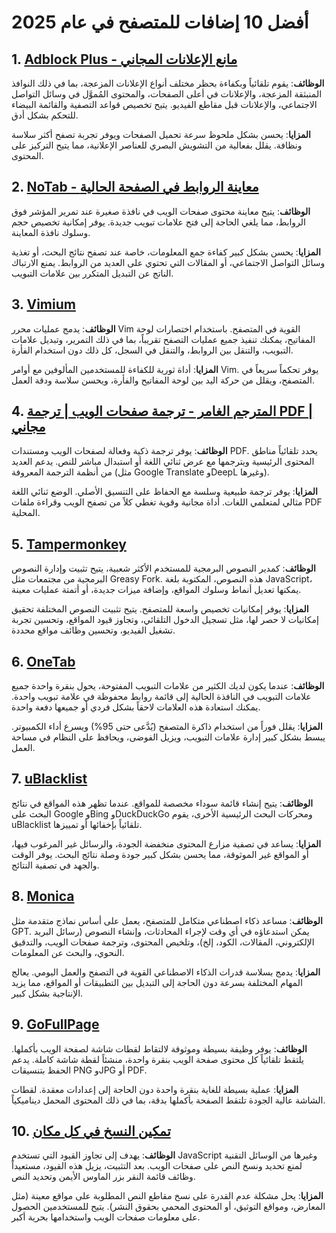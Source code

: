 # أفضل 10 إضافات للمتصفح في عام 2025

## 1. [Adblock Plus - مانع الإعلانات المجاني](https://chromewebstore.google.com/detail/cfhdojbkjhnklbpkdaibdccddilifddb)

**الوظائف**: يقوم تلقائياً وبكفاءة بحظر مختلف أنواع الإعلانات المزعجة، بما في ذلك النوافذ المنبثقة المزعجة، والإعلانات في أعلى الصفحات، والمحتوى المُموَّل في وسائل التواصل الاجتماعي، والإعلانات قبل مقاطع الفيديو. يتيح تخصيص قواعد التصفية والقائمة البيضاء للتحكم بشكل أدق.

**المزايا**: يحسن بشكل ملحوظ سرعة تحميل الصفحات ويوفر تجربة تصفح أكثر سلاسة ونظافة. يقلل بفعالية من التشويش البصري للعناصر الإعلانية، مما يتيح التركيز على المحتوى.

## 2. [NoTab - معاينة الروابط في الصفحة الحالية](https://notab.wand.tools)
**الوظائف**: يتيح معاينة محتوى صفحات الويب في نافذة صغيرة عند تمرير المؤشر فوق الروابط، مما يلغي الحاجة إلى فتح علامات تبويب جديدة. يوفر إمكانية تخصيص حجم وسلوك نافذة المعاينة.

**المزايا**: يحسن بشكل كبير كفاءة جمع المعلومات، خاصة عند تصفح نتائج البحث، أو تغذية وسائل التواصل الاجتماعي، أو المقالات التي تحتوي على العديد من الروابط. يمنع الارتباك الناتج عن التبديل المتكرر بين علامات التبويب.

## 3. [Vimium](https://chromewebstore.google.com/detail/vimium/dbepggeogbaibhgnhhndojpepiihcmeb)
**الوظائف**: يدمج عمليات محرر Vim القوية في المتصفح. باستخدام اختصارات لوحة المفاتيح، يمكنك تنفيذ جميع عمليات التصفح تقريباً، بما في ذلك التمرير، وتبديل علامات التبويب، والتنقل بين الروابط، والتنقل في السجل، كل ذلك دون استخدام الفأرة.

**المزايا**: أداة ثورية للكفاءة للمستخدمين المألوفين مع أوامر Vim. يوفر تحكماً سريعاً في المتصفح، ويقلل من حركة اليد بين لوحة المفاتيح والفأرة، ويحسن سلاسة ودقة العمل.

## 4. [المترجم الغامر - ترجمة صفحات الويب | ترجمة PDF | مجاني](https://chromewebstore.google.com/detail/bpoadfkcbjbfhfodiogcnhhhpibjhbnh)
**الوظائف**: يوفر ترجمة ذكية وفعالة لصفحات الويب ومستندات PDF. يحدد تلقائياً مناطق المحتوى الرئيسية ويترجمها مع عرض ثنائي اللغة أو استبدال مباشر للنص. يدعم العديد من أنظمة الترجمة المعروفة (مثل Google Translate وDeepL وغيرها).

**المزايا**: يوفر ترجمة طبيعية وسلسة مع الحفاظ على التنسيق الأصلي. الوضع ثنائي اللغة مثالي لمتعلمي اللغات. أداة مجانية وقوية تغطي كلاً من تصفح الويب وقراءة ملفات PDF المحلية.

## 5. [Tampermonkey](https://chromewebstore.google.com/detail/dhdgffkkebhmkfjojejmpbldmpobfkfo)
**الوظائف**: كمدير النصوص البرمجية للمستخدم الأكثر شعبية، يتيح تثبيت وإدارة النصوص البرمجية من مجتمعات مثل Greasy Fork. هذه النصوص، المكتوبة بلغة JavaScript، يمكنها تعديل أنماط وسلوك المواقع، وإضافة ميزات جديدة، أو أتمتة عمليات معينة.

**المزايا**: يوفر إمكانيات تخصيص واسعة للمتصفح. يتيح تثبيت النصوص المختلفة تحقيق إمكانيات لا حصر لها، مثل تسجيل الدخول التلقائي، وتجاوز قيود المواقع، وتحسين تجربة تشغيل الفيديو، وتحسين وظائف مواقع محددة.

## 6. [OneTab](https://chromewebstore.google.com/detail/onetab/chphlpgkkbolifaimnlloiipkdnihall)
**الوظائف**: عندما يكون لديك الكثير من علامات التبويب المفتوحة، يحول بنقرة واحدة جميع علامات التبويب في النافذة الحالية إلى قائمة روابط محفوظة في علامة تبويب واحدة. يمكنك استعادة هذه العلامات لاحقاً بشكل فردي أو جميعها دفعة واحدة.

**المزايا**: يقلل فوراً من استخدام ذاكرة المتصفح (يُدَّعى حتى 95%) ويسرع أداء الكمبيوتر. يبسط بشكل كبير إدارة علامات التبويب، ويزيل الفوضى، ويحافظ على النظام في مساحة العمل.

## 7. [uBlacklist](https://chromewebstore.google.com/detail/ublacklist/pncfbmialoiaghdehhbnbhkkgmjanfhe)
**الوظائف**: يتيح إنشاء قائمة سوداء مخصصة للمواقع. عندما تظهر هذه المواقع في نتائج البحث على Google وBing وDuckDuckGo ومحركات البحث الرئيسية الأخرى، يقوم uBlacklist تلقائياً بإخفائها أو تمييزها.

**المزايا**: يساعد في تصفية مزارع المحتوى منخفضة الجودة، والرسائل غير المرغوب فيها، أو المواقع غير الموثوقة، مما يحسن بشكل كبير جودة وصلة نتائج البحث. يوفر الوقت والجهد في تصفية النتائج.

## 8. [Monica](https://chromewebstore.google.com/detail/ofpnmcalabcbjgholdjcjblkibolbppb)
**الوظائف**: مساعد ذكاء اصطناعي متكامل للمتصفح، يعمل على أساس نماذج متقدمة مثل GPT. يمكن استدعاؤه في أي وقت لإجراء المحادثات، وإنشاء النصوص (رسائل البريد الإلكتروني، المقالات، الكود، إلخ)، وتلخيص المحتوى، وترجمة صفحات الويب، والتدقيق النحوي، والبحث عن المعلومات.

**المزايا**: يدمج بسلاسة قدرات الذكاء الاصطناعي القوية في التصفح والعمل اليومي. يعالج المهام المختلفة بسرعة دون الحاجة إلى التبديل بين التطبيقات أو المواقع، مما يزيد الإنتاجية بشكل كبير.

## 9. [GoFullPage](https://chromewebstore.google.com/detail/fdpohaocaechififmbbbbbknoalclacl)
**الوظائف**: يوفر وظيفة بسيطة وموثوقة لالتقاط لقطات شاشة لصفحة الويب بأكملها. يلتقط تلقائياً كل محتوى صفحة الويب بنقرة واحدة، منشئاً لقطة شاشة كاملة. يدعم الحفظ بتنسيقات PNG وJPG أو PDF.

**المزايا**: عملية بسيطة للغاية بنقرة واحدة دون الحاجة إلى إعدادات معقدة. لقطات الشاشة عالية الجودة تلتقط الصفحة بأكملها بدقة، بما في ذلك المحتوى المحمل ديناميكياً.

## 10. [تمكين النسخ في كل مكان](https://chromewebstore.google.com/detail/nahkcohcfljjjkhdcbfdphegdoiflbjd)
**الوظائف**: يهدف إلى تجاوز القيود التي تستخدم JavaScript وغيرها من الوسائل التقنية لمنع تحديد ونسخ النص على صفحات الويب. بعد التثبيت، يزيل هذه القيود، مستعيداً وظائف قائمة النقر بزر الماوس الأيمن وتحديد النص.

**المزايا**: يحل مشكلة عدم القدرة على نسخ مقاطع النص المطلوبة على مواقع معينة (مثل المعارض، ومواقع التوثيق، أو المحتوى المحمي بحقوق النشر). يتيح للمستخدمين الحصول على معلومات صفحات الويب واستخدامها بحرية أكبر.
